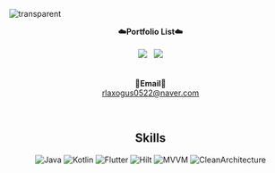 ![transparent](https://capsule-render.vercel.app/api?type=transparent&fontColor=703ee5&text=TaeHyun's%20GitHub%20&height=150&fontSize=60&desc=Welcome!&descAlignY=75&descAlign=60)
<br>
<div align="center">

   <Strong>☁️Portfolio List☁️</Strong><br><br>
    <a href="https://velog.io/@rlaxogus0522" target="_blank"><img src="https://img.shields.io/badge/Velog-535D6C?style=flat-square&logo=Velog&logoColor=20C997"/></a>&nbsp;&nbsp;
    <a href="https://www.notion.so/27fbc7af2bac492fa8bf88e5da35c7b3?pvs=4" target="_blank"><img src="https://img.shields.io/badge/Notion-000000?style=flat-square&logo=Notion&logoColor=white"/></a>
<br><br><br>
<Strong>📧Email📧</Strong><br>rlaxogus0522@naver.com<br>

<br>



## Skills

![Java](https://img.shields.io/badge/Java-D4AA00?style=for-the-badge&logo=java&logoColor=F7DF1E) 
![Kotlin](https://img.shields.io/badge/kotlin-ffffff?style=for-the-badge&logo=kotlin&logoColor=#7F52FF) 
![Flutter](https://img.shields.io/badge/flutter-02569B?style=for-the-badge&logo=flutter&logoColor=61DAFB) 
![Hilt](https://img.shields.io/badge/Hilt-20232A?style=for-the-badge&logo=Hilt&logoColor=#3DDC84) 
![MVVM](https://img.shields.io/badge/MVVM-007054?style=for-the-badge&logo=MVVM&logoColor=#3DDC84) 
![CleanArchitecture](https://img.shields.io/badge/Clean&nbsp;Architecture-0B2C4A?style=for-the-badge&logo=CleanArchitecture&logoColor=#3DDC84) 

<br>
<!--
## Stats
![PgmJun's github stats](https://github-readme-stats.vercel.app/api?username=rlaxogus0522&show_icons=true) 
>

</div>
<!--
&nbsp;
>
<a href="https://www.notion.so/27fbc7af2bac492fa8bf88e5da35c7b3?pvs=4" target="_blank"><img src="https://img.shields.io/badge/Notion-ffffff?style=for-the-badge&logo=notion&logoColor=000000"/></a>
<!--
**rlaxogus0522/rlaxogus0522** is a ✨ _special_ ✨ repository because its `README.md` (this file) appears on your GitHub profile.

Here are some ideas to get you started:

- 🔭 I’m currently working on ...
- 🌱 I’m currently learning ...
- 👯 I’m looking to collaborate on ...
- 🤔 I’m looking for help with ...
- 💬 Ask me about ...
- 📫 How to reach me: ...
- 😄 Pronouns: ...
- ⚡ Fun fact: ...
-->
